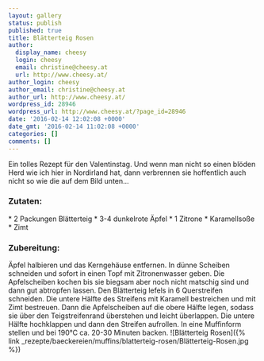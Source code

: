 ```yaml
---
layout: gallery
status: publish
published: true
title: Blätterteig Rosen
author:
  display_name: cheesy
  login: cheesy
  email: christine@cheesy.at
  url: http://www.cheesy.at/
author_login: cheesy
author_email: christine@cheesy.at
author_url: http://www.cheesy.at/
wordpress_id: 28946
wordpress_url: http://www.cheesy.at/?page_id=28946
date: '2016-02-14 12:02:08 +0000'
date_gmt: '2016-02-14 11:02:08 +0000'
categories: []
comments: []
---
```

Ein tolles Rezept für den Valentinstag. Und wenn man nicht so einen blöden Herd wie ich hier in Nordirland hat, dann verbrennen sie hoffentlich auch nicht so wie die auf dem Bild unten...
### Zutaten:
\* 2 Packungen Blätterteig
\* 3-4 dunkelrote Äpfel
\* 1 Zitrone
\* Karamellsoße
\* Zimt
### Zubereitung:
Äpfel halbieren und das Kerngehäuse entfernen. In dünne Scheiben schneiden und sofort in einen Topf mit Zitronenwasser geben. Die Apfelscheiben kochen bis sie biegsam aber noch nicht matschig sind und dann gut abtropfen lassen.
Den Blätterteig lefels in 6 Querstreifen schneiden. Die untere Hälfte des Streifens mit Karamell bestreichen und mit Zimt bestreuen. Dann die Apfelscheiben auf die obere Hälfte legen, sodass sie über den Teigstreifenrand überstehen und leicht überlappen. Die untere Hälfte hochklappen und dann den Streifen aufrollen. In eine Muffinform stellen und bei 190°C ca. 20-30 Minuten backen.
![Blätterteig Rosen]({% link _rezepte/baeckereien/muffins/blatterteig-rosen/Blätterteig-Rosen.jpg %})
